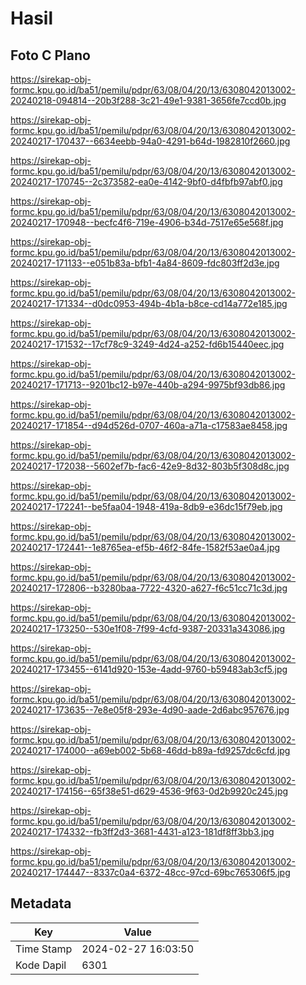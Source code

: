 # Hasil

## Foto C Plano

https://sirekap-obj-formc.kpu.go.id/ba51/pemilu/pdpr/63/08/04/20/13/6308042013002-20240218-094814--20b3f288-3c21-49e1-9381-3656fe7ccd0b.jpg

https://sirekap-obj-formc.kpu.go.id/ba51/pemilu/pdpr/63/08/04/20/13/6308042013002-20240217-170437--6634eebb-94a0-4291-b64d-1982810f2660.jpg

https://sirekap-obj-formc.kpu.go.id/ba51/pemilu/pdpr/63/08/04/20/13/6308042013002-20240217-170745--2c373582-ea0e-4142-9bf0-d4fbfb97abf0.jpg

https://sirekap-obj-formc.kpu.go.id/ba51/pemilu/pdpr/63/08/04/20/13/6308042013002-20240217-170948--becfc4f6-719e-4906-b34d-7517e65e568f.jpg

https://sirekap-obj-formc.kpu.go.id/ba51/pemilu/pdpr/63/08/04/20/13/6308042013002-20240217-171133--e051b83a-bfb1-4a84-8609-fdc803ff2d3e.jpg

https://sirekap-obj-formc.kpu.go.id/ba51/pemilu/pdpr/63/08/04/20/13/6308042013002-20240217-171334--d0dc0953-494b-4b1a-b8ce-cd14a772e185.jpg

https://sirekap-obj-formc.kpu.go.id/ba51/pemilu/pdpr/63/08/04/20/13/6308042013002-20240217-171532--17cf78c9-3249-4d24-a252-fd6b15440eec.jpg

https://sirekap-obj-formc.kpu.go.id/ba51/pemilu/pdpr/63/08/04/20/13/6308042013002-20240217-171713--9201bc12-b97e-440b-a294-9975bf93db86.jpg

https://sirekap-obj-formc.kpu.go.id/ba51/pemilu/pdpr/63/08/04/20/13/6308042013002-20240217-171854--d94d526d-0707-460a-a71a-c17583ae8458.jpg

https://sirekap-obj-formc.kpu.go.id/ba51/pemilu/pdpr/63/08/04/20/13/6308042013002-20240217-172038--5602ef7b-fac6-42e9-8d32-803b5f308d8c.jpg

https://sirekap-obj-formc.kpu.go.id/ba51/pemilu/pdpr/63/08/04/20/13/6308042013002-20240217-172241--be5faa04-1948-419a-8db9-e36dc15f79eb.jpg

https://sirekap-obj-formc.kpu.go.id/ba51/pemilu/pdpr/63/08/04/20/13/6308042013002-20240217-172441--1e8765ea-ef5b-46f2-84fe-1582f53ae0a4.jpg

https://sirekap-obj-formc.kpu.go.id/ba51/pemilu/pdpr/63/08/04/20/13/6308042013002-20240217-172806--b3280baa-7722-4320-a627-f6c51cc71c3d.jpg

https://sirekap-obj-formc.kpu.go.id/ba51/pemilu/pdpr/63/08/04/20/13/6308042013002-20240217-173250--530e1f08-7f99-4cfd-9387-20331a343086.jpg

https://sirekap-obj-formc.kpu.go.id/ba51/pemilu/pdpr/63/08/04/20/13/6308042013002-20240217-173455--6141d920-153e-4add-9760-b59483ab3cf5.jpg

https://sirekap-obj-formc.kpu.go.id/ba51/pemilu/pdpr/63/08/04/20/13/6308042013002-20240217-173635--7e8e05f8-293e-4d90-aade-2d6abc957676.jpg

https://sirekap-obj-formc.kpu.go.id/ba51/pemilu/pdpr/63/08/04/20/13/6308042013002-20240217-174000--a69eb002-5b68-46dd-b89a-fd9257dc6cfd.jpg

https://sirekap-obj-formc.kpu.go.id/ba51/pemilu/pdpr/63/08/04/20/13/6308042013002-20240217-174156--65f38e51-d629-4536-9f63-0d2b9920c245.jpg

https://sirekap-obj-formc.kpu.go.id/ba51/pemilu/pdpr/63/08/04/20/13/6308042013002-20240217-174332--fb3ff2d3-3681-4431-a123-181df8ff3bb3.jpg

https://sirekap-obj-formc.kpu.go.id/ba51/pemilu/pdpr/63/08/04/20/13/6308042013002-20240217-174447--8337c0a4-6372-48cc-97cd-69bc765306f5.jpg


## Metadata

| Key        | Value               |
| ---------- | ------------------- |
| Time Stamp | 2024-02-27 16:03:50 |
| Kode Dapil | 6301                |



